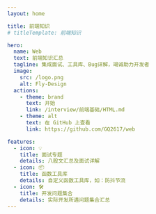 ```yaml
---
layout: home

title: 前端知识
# titleTemplate: 前端知识

hero:
  name: Web
  text: 前端知识汇总
  tagline: 集成面试、工具库、Bug详解，竭诚助力开发者
  image:
    src: /logo.png
    alt: Fly-Design
  actions:
    - theme: brand
      text: 开始
      link: /interview/前端基础/HTML.md
    - theme: alt
      text: 在 GitHub 上查看
      link: https://github.com/GQ2617/web

features:
  - icon: 💡
    title: 面试专题
    details: 八股文汇总及面试详解
  - icon: 📦
    title: 函数工具库
    details: 自定义函数工具库，如：防抖节流
  - icon: 🛠️
    title: 开发问题集合
    details: 实际开发所遇问题集合汇总
---
```




